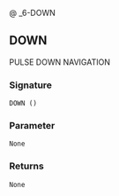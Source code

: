 @ \_6-DOWN
## DOWN

PULSE DOWN NAVIGATION


### Signature

`DOWN ()`


### Parameter

`None`


### Returns

`None`